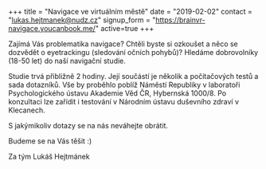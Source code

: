 +++
title = "Navigace ve virtuálním městě"
date =  "2019-02-02"
contact = "lukas.hejtmanek@nudz.cz"
signup_form = "https://brainvr-navigace.youcanbook.me/"
active=true
+++

Zajímá Vás problematika navigace? Chtěli byste si ozkoušet a něco se dozvědět o eyetrackingu (sledování očních pohybů)? Hledáme dobrovolníky (18-50 let) do naší navigační studie. 

Studie trvá přibližně 2 hodiny. Její součástí je několik a počítačových testů a sada dotazníků. Vše by proběhlo poblíž Náměstí Republiky v laboratoři Psychologického ústavu Akademie Věd ČR, Hybernská 1000/8. Po konzultaci lze zařídit i testování v Národním ústavu duševního zdraví v Klecanech. 

S jakýmikoliv dotazy se na nás neváhejte obrátit. 

Budeme se na Vás těšit :)

Za tým
Lukáš Hejtmánek


